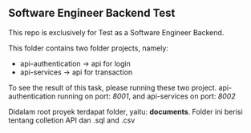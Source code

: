 ## Software Engineer Backend Test
This repo  is exclusively for Test as a Software Engineer Backend.

This folder contains two folder projects, namely:
* api-authentication -> api for login
* api-services -> api for transaction

To see the result of this task, please running these two project.
api-authentication running on port: *8001*, and api-services  on port: *8002*

Didalam root proyek terdapat folder, yaitu: **documents**. Folder ini berisi tentang colletion API dan .sql and .csv
